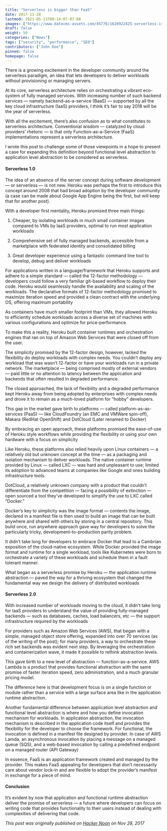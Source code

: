 ```yaml
---
title: "Serverless is bigger than FaaS"
date: 2017-11-28
lastmod: 2021-05-13T09:14:07-07:00
images: ["https://www.datocms-assets.com/45776/1620922425-serverless-is-bigger-than-faas.jpg"]
draft: false
weight: 50
categories: ["News"]
tags: ["security", "performance", "SEO"]
contributors: ["John Doe"]
pinned: false
homepage: false
---
```

There is a growing excitement in the developer community around the serverless paradigm, an idea that lets developers to deliver workloads without provisioning or managing servers.

At its core, serverless architecture relies on orchestrating a vibrant eco-system of fully managed services. With increasing number of such backend services — namely backend-as-a-service (BaaS) — supported by all the key cloud infrastructure (IaaS) providers, I think it’s fair to say 2018 will be the year of serverless.

With all the excitement, there’s also confusion as to what constitutes to serverless architecture. Conventional wisdom — catalyzed by cloud providers’ rhetoric — is that only Function-as-a-Service (FaaS) implementations represent a serverless architecture.

I wrote this post to challenge some of those viewpoints in a hope to present a case for expanding this definition beyond functional level abstraction to application level abstraction to be considered as serverless.

#### Serverless 1.0

The idea of an absence of the server concept during software development — or serverless — is not new. Heroku was perhaps the first to introduce this concept around 2008 that had broad adoption by the developer community (a case can be made about Google App Engine being the first, but will keep that for another post).

With a developer first mentality, Heroku promised three main things:

1.  Cheaper, by isolating workloads in much small container images compared to VMs by IaaS providers, optimal to run most application workloads
    
2.  Comprehensive set of fully managed backends, accessible from a marketplace with federated identity and consolidated billing
    
3.  Great developer experience using a fantastic command line tool to develop, debug and deliver workloads
    

For applications written in a language/framework that Heroku supports and adhere to a simple standard — called the 12-factor methodology — developers could follow a very familiar git-based workflow to deploy their code. Heroku would seamlessly handle the availability and scaling of the workloads. The declarative formats of 12-factor methodology promised to maximize iteration speed and provided a clean contract with the underlying OS, offering maximum portability

As containers have much smaller footprint than VMs, they allowed Heroku to efficiently schedule workloads across a diverse set of machines with various configurations and optimize for price-performance.

To make this a reality, Heroku built container runtimes and orchestration engines that ran on top of Amazon Web Services that were closed off from the user.

The simplicity promised by the 12-factor design, however, lacked the flexibility do deploy workloads with complex needs. You couldn’t deploy any workload that was wasn’t 12-factor or have your workloads run in a private network. The marketplace — being comprised mostly of external vendors — paid little or no attention to latency between the application and backends that often resulted in degraded performance.

The closed approached, the lack of flexibility and a degraded performance kept Heroku away from being adopted by enterprises with complex needs and drove it to remain as a much-loved platform for “hobby” developers.

This gap in the market gave birth to platforms — called platform-as-as-services (PaaS) — like CloudFoundry (an EMC and VMWare spin-off), Makara (RedHat OpenShift) and DotCloud (Later renamed to Docker)

By embracing an open approach, these platforms promised the ease-of-use of Heroku style workflows while providing the flexibility or using your own hardware with a focus on simplicity

Like Heroku, these platforms also relied heavily upon Linux containers — a relatively old but unknown concept at the time — as a packaging and isolation mechanism to deliver workloads. The native container runtime provided by Linux — called LXC — was hard and unpleasant to use; limited its adoption to advanced teams at companies like Google and ones building infrastructure tools.

DotCloud, a relatively unknown company with a product that couldn’t differentiate from the competition — facing a possibility of extinction — open sourced a tool they’ve developed to simplify the use to LXC called “Docker.”

Docker’s key to simplicity was the image format — contents the image, declared in a manifest file is then used to build an image that can be built anywhere and shared with others by storing in a central repository. This build once, run anywhere approach gave way for developers to solve the particularly tricky, development-to-production parity problem.

It didn’t take long for developers to embrace Docker that lead to a Cambrian exposition of the cloud-native ecosystem. While Docker provided the image format and runtime for a single workload, tools like Kubernetes were born to orchestrate a variety of these workloads and schedule them in a fault tolerant manner.

What began as a serverless promise by Heroku — the application runtime abstraction — paved the way for a thriving ecosystem that changed the fundamental way we design the delivery of distributed workloads

#### Serverless 2.0

With increased number of workloads moving to the cloud, it didn’t take long for IaaS providers to understand the value of providing fully-managed backends — such as databases, caches, load balancers, etc — the support infrastructure required by the workloads

For providers such as Amazon Web Services (AWS), that began with a simple, managed object store offering, expanded into over 70 services (as of the writing of the post); for many providers, a way to orchestrate these rich set backends was evident next step. By leveraging the orchestration and containerization wave, it made it possible to rethink abstraction levels.

This gave birth to a new level of abstraction — function-as-a-service. AWS Lambda is a product that provides functional abstraction with the same promise of faster iteration speed, zero administration, and a much granular pricing model.

The difference here is that development focus is on a single function or module rather than a service with a large surface area like in the application runtime abstraction.

Another fundamental difference between application level abstraction and functional level abstraction is where and how you define invocation mechanism for workloads. In application abstraction, the invocation mechanism is described in the application code itself and provides the flexibility for the developer to choose the framework. For functional, the invocation is defined in a manifest file designed by provider. In case of AWS Lamda, an asynchronous invocation by placing a message on a managed queue (SQS), and a web-based invocation by calling a predefined endpoint on a managed router (API Gateway)

In essence, FaaS is an application framework created and managed by the provider. This makes FaaS appealing for developers that don’t necessarily care about vendor lock-in and are flexible to adopt the provider’s manifest in exchange for a piece of mind.

#### Conclusion

It’s evident by now that application and functional runtime abstraction deliver the promise of serverless — a future where developers can focus on writing code that provides functionality to their users instead of dealing with complexities of delivering that code.

_This post was originally published on_ [_Hacker Noon_](https://hackernoon.com/serverless-is-bigger-than-faas-a5fe0f088981) _on Nov 28, 2017_